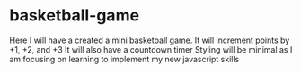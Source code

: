 # basketball-game
Here I will have a created a mini basketball game.
It will increment points by +1, +2, and +3
It will also have a countdown timer
Styling will be minimal as I am focusing on learning to implement my new javascript skills
